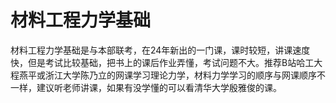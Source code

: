 # 材料工程力学基础

材料工程力学基础是与本部联考，在24年新出的一门课，课时较短，讲课速度快，但是考试比较基础，把书上的课后作业弄懂，考试问题不大。推荐B站哈工大程燕平或浙江大学陈乃立的网课学习理论力学，材料力学学习的顺序与网课顺序不一样，建议听老师讲课，如果有没学懂的可以看清华大学殷雅俊的课。